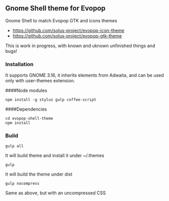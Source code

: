 ## Gnome Shell theme for Evopop

Gnome Shell to match Evopop GTK and icons themes

* https://github.com/solus-project/evopop-icon-theme
* https://github.com/solus-project/evopop-gtk-theme

This is work in progress, with known and uknown unfinished things and bugs! 

### Installation
It supports GNOME 3.16, it inherits elements from Adwaita, and can be used only with user-themes extension. 

####Node modules

```
npm install -g stylus gulp coffee-script
```

####Dependencies
```
cd evopop-shell-theme
npm install
```

### Build

```
gulp all
```
It will build theme and install it under ~/.themes

```
gulp
```
It will build the theme under dist

```
gulp nocompress
```
Same as above, but with an uncompressed CSS